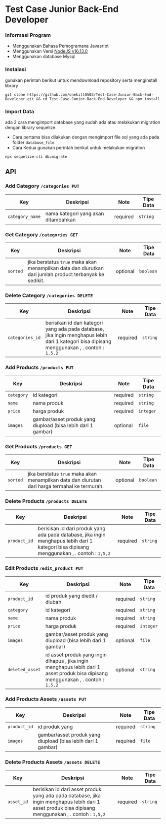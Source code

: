 # Test Case Junior Back-End Developer
### Informasi Program
- Menggunakan Bahasa Pemogramana Javasript
- Menggunakan Versi [NodeJS v16.13.0](https://nodejs.org/en/download/)
- Menggunakan database Mysql

### Instalasi
gunakan perintah berikut untuk mendownload repository serta menginstall library
```
git clone https://github.com/onekill0503/Test-Case-Junior-Back-End-Developer.git && cd Test-Case-Junior-Back-End-Developer && npm install
```

### Import Data
ada 2 cara mengimport database yang sudah ada atau melakukan migration dengan library sequelize.
- Cara pertama
bisa dilakukan dengan mengimport file sql yang ada pada folder `database_file`
- Cara Kedua
gunakan perintah berikut untuk melakukan migration
```
npx sequelize-cli db:migrate
```

## API

### Add Category `/categories PUT`
Key | Deskripsi | Note | Tipe Data
--- | --- | --- | ---
`category_name` | nama kategori yang akan ditambahkan | required | `string`

### Get Category `/categories GET`
Key | Deskripsi | Note | Tipe Data
--- | --- | --- | ---
`sorted` | jika berstatus `true` maka akan menampilkan data dan diurutkan dari jumlah product terbanyak ke sedikit. | optional | `boolean`

### Delete Category `/categories DELETE`
Key | Deskripsi | Note | Tipe Data
--- | --- | --- | ---
`categories_id` | berisikan id dari kategori yang ada pada database, jika ingin menghapus lebih dari 1 kategori bisa dipisang menggunakan , . contoh : `1,5,2` | required | `string`

### Add Products `/products PUT`
Key | Deskripsi | Note | Tipe Data
--- | --- | --- | ---
`category` | id kategori | required | `string`
`name` | nama produk | required | `string`
`price` | harga produk | required | `integer`
`images` | gambar/asset produk yang diupload (bisa lebih dari 1 gambar) | optional | `file`

### Get Products `/products GET`
Key | Deskripsi | Note | Tipe Data
--- | --- | --- | ---
`sorted` | jika berstatus `true` maka akan menampilkan data dan diurutan dari harga termahal ke termurah. | optional | `boolean`

### Delete Products `/products DELETE`
Key | Deskripsi | Note | Tipe Data
--- | --- | --- | ---
`product_id` | berisikan id dari produk yang ada pada database, jika ingin menghapus lebih dari 1 kategori bisa dipisang menggunakan , . contoh : `1,5,2` | required | `string`

### Edit Products `/edit_product PUT`
Key | Deskripsi | Note | Tipe Data
--- | --- | --- | ---
`product_id` | id produk yang diedit / diubah | required | `string`
`category` | id kategori | required | `string`
`name` | nama produk | required | `string`
`price` | harga produk | required | `integer`
`images` | gambar/asset produk yang diupload (bisa lebih dari 1 gambar) | optional | `file`
`deleted_asset` | id asset produk yang ingin dihapus , jika ingin menghapus lebih dari 1 asset produk bisa dipisang menggunakan , . contoh : `1,5,2` | optional | `string`

### Add Products Assets `/assets PUT`
Key | Deskripsi | Note | Tipe Data
--- | --- | --- | ---
`product_id` | id produk yang | required | `string`
`images` | gambar/asset produk yang diupload (bisa lebih dari 1 gambar) | required | `file`

### Delete Products Assets `/assets DELETE`
Key | Deskripsi | Note | Tipe Data
--- | --- | --- | ---
`asset_id` | berisikan id dari asset produk yang ada pada database, jika ingin menghapus lebih dari 1 asset produk bisa dipisang menggunakan , . contoh : `1,5,2` | required | `string`